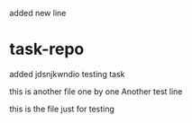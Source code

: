 added new line 
# task-repo
added jdsnjkwndio
testing task


this is another file
one by one 
Another test line

this is the file
just for testing
